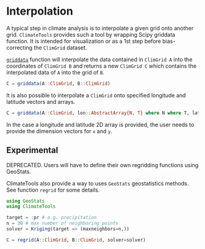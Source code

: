 # Interpolation

A typical step in climate analysis is to interpolate a given grid onto another grid. `ClimateTools` provides such a tool by wrapping Scipy griddata function. It is intended for visualization or as a 1st step before bias-correcting the `ClimGrid` dataset.

[`griddata`](@ref) function will interpolate the data contained in `ClimGrid A` into the coordinates of `ClimGrid B` and returns a new `ClimGrid C` which contains the interpolated data of `A` into the grid of `B`.

```julia
C = griddata(A::ClimGrid, B::ClimGrid)
```

It is also possible to interpolate a `ClimGrid` onto specified longitude and latitude vectors and arrays.

```julia
C = griddata(A::ClimGrid, lon::AbstractArray{N, T} where N where T, lat::AbstractArray{N, T} where N where T; dimx=[], dimy=[], method::String="linear", min=[], max=[])
```

In the case a longitude and latitude 2D array is provided, the user needs to provide the dimension vectors for `x` and `y`.

## Experimental

DEPRECATED. Users will have to define their own regridding functions using GeoStats.

ClimateTools also provide a way to uses `GeoStats` geostatistics methods. See function `regrid` for some details.

```julia
using GeoStats
using ClimateTools

target = :pr # e.g. precipitation
n = 30 # max number of neighboring points
solver = Kriging(target => (maxneighbors=n,))

C = regrid(A::ClimGrid, B::ClimGrid, solver=solver)
```
